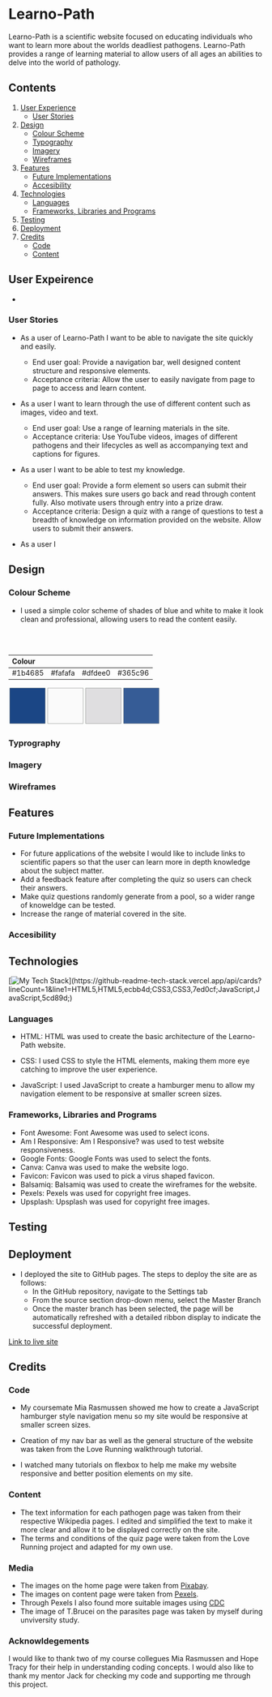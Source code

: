 # Learno-Path

Learno-Path is a scientific website focused on educating individuals who want to learn more about the worlds deadliest pathogens. Learno-Path provides a range of learning material to allow users of all ages an abilities to delve into the world of pathology.

## Contents

1. [User Experience](#user-experience)
   * [User Stories](#user-stories)
2. [Design](#design)
   * [Colour Scheme](#colour-scheme)
   * [Typography](#typography)
   * [Imagery](#imagery)
   * [Wireframes](#wireframes)
3. [Features](#features)
   * [Future Implementations](#future-implementations)
   * [Accesibility](#accesibility)
4. [Technologies](#technologies)
   * [Languages](#languages)
   * [Frameworks, Libraries and Programs](#frameworks-libraries-and-programs)
5. [Testing](#testing)
6. [Deployment](#deployment)
7. [Credits](#credits)
   * [Code](#code)
   * [Content](#c)


## User Expeirence
* 


### User Stories

* As a user of Learno-Path I want to be able to navigate the site quickly and easily.
   * End user goal: Provide a navigation bar, well designed content structure and responsive elements.
   * Acceptance criteria: Allow the user to easily navigate from page to page to access and learn content. 

* As a user I want to learn through the use of different content such as images, video and text.
   * End user goal: Use a range of learning materials in the site.
   * Acceptance criteria: Use YouTube videos, images of different pathogens and their lifecycles as well as accompanying text and captions for 
     figures.

* As a user I want to be able to test my knowledge.
   * End user goal: Provide a form element so users can submit their answers. This makes sure users go back and read through content fully.
     Also motivate users through entry into a prize draw.
   * Acceptance criteria: Design a quiz with a range of questions to test a breadth of knowledge on information provided on the website. Allow 
     users to submit their answers.
     
* As a user I 

## Design

### Colour Scheme
* I used a simple color scheme of shades of blue and white to make it look clean and professional, allowing users to read the content easily.
<br>
<br>

|Colour        |                |            |           | 
| :-------     |    :--------:  |   -------: |  -------: | 
| #1b4685      | #fafafa        | #dfdee0    | #365c96   | 

![Color Scheme](./assets/images/color-scheme.png)

### Typrography

### Imagery

### Wireframes

## Features

### Future Implementations

   * For future applications of the website I would like to include links to scientific papers so that the user can learn more in depth knowledge about the subject matter.
   * Add a feedback feature after completing the quiz so users can check their answers.
   * Make quiz questions randomly generate from a pool, so a wider range of knoweldge can be tested.
   * Increase the range of material covered in the site.

### Accesibility

## Technologies

[![My Tech Stack](https://github-readme-tech-stack.vercel.app/api/cards?lineCount=1&line1=HTML5,HTML5,ecbb4d;CSS3,CSS3,7ed0cf;JavaScript,JavaScript,5cd89d;)](https://github-readme-tech-stack.vercel.app/api/cards?lineCount=1&line1=HTML5,HTML5,ecbb4d;CSS3,CSS3,7ed0cf;JavaScript,JavaScript,5cd89d;)

### Languages

* HTML: HTML was used to create the basic architecture of the Learno-Path website.

* CSS: I used CSS to style the HTML elements, making them more eye catching to improve the user experience.

* JavaScript: I used JavaScript to create a hamburger menu to allow my navigation element to be responsive at smaller screen sizes.

### Frameworks, Libraries and Programs

* Font Awesome: Font Awesome was used to select icons.
* Am I Responsive: Am I Responsive? was used to test website responsiveness.
* Google Fonts: Google Fonts was used to select the fonts.
* Canva: Canva was used to make the website logo. 
* Favicon: Favicon was used to pick a virus shaped favicon. 
* Balsamiq: Balsamiq was used to create the wireframes for the website. 
* Pexels: Pexels was used for copyright free images.
* Upsplash: Upsplash was used for copyright free images.



## Testing

## Deployment

* I deployed the site to GitHub pages. The steps to deploy the site are as follows:
   * In the GitHub repository, navigate to the Settings tab
   * From the source section drop-down menu, select the Master Branch
   * Once the master branch has been selected, the page will be automatically refreshed with a detailed ribbon display to indicate the successful deployment.

[Link to live site](https://ktc96.github.io/project-one/)

## Credits

### Code
* My coursemate Mia Rasmussen showed me how to create a JavaScript hamburger style navigation menu so my site would be responsive at smaller screen sizes.
* Creation of my nav bar as well as the general structure of the website was taken from the Love Running walkthrough tutorial.

* I watched many tutorials on flexbox to help me make my website responsive and better position elements on my site.


### Content

* The text information for each pathogen page was taken from their respective Wikipedia pages. I edited and simplified the text to make it more clear and allow it to be displayed correctly on the site. 
* The terms and conditions of the quiz page were taken from the Love Running project and adapted for my own use. 

### Media

* The images on the home page were taken from [Pixabay](https://pixabay.com/).
* The images on content page were taken from [Pexels](https://www.pexels.com/). 
* Through Pexels I also found more suitable images using [CDC](https://www.cdc.gov/)
* The image of T.Brucei on the parasites page was taken by myself during unviversity study.


### Acknowldegements 

I would like to thank two of my course collegues Mia Rasmussen and Hope Tracy for their help in understanding coding concepts. I would also like to thank my mentor Jack for checking my code and supporting me through this project. 
